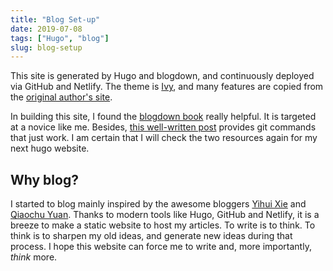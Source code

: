 ```yaml
---
title: "Blog Set-up"
date: 2019-07-08
tags: ["Hugo", "blog"]
slug: blog-setup
---
```


This site is generated by Hugo and blogdown, and continuously deployed via GitHub and Netlify. 
The theme is [Ivy](https://github.com/yihui/hugo-ivy), and many features are copied from the [original author's site](https://yihui.name/).

In building this site, I found the [blogdown book](https://bookdown.org/yihui/blogdown/) really helpful. It is targeted at a novice like me. Besides, [this well-written post](https://www.alessandravalcarcel.com/blog/2018-03-15-r-rmarkdown-blogdown-basics/#push-changes-to-git) provides git commands that just work. I am certain that I will check the two resources again for my next hugo website. 


## Why blog?

I started to blog mainly inspired by the awesome bloggers [Yihui Xie](https://yihui.name/) and [Qiaochu Yuan](https://qchu.wordpress.com/). Thanks to modern tools like Hugo, GitHub and Netlify, it is a breeze to make a static website to host my articles. To write is to think. To think is to sharpen my old ideas, and generate new ideas during that process. I hope this website can force me to write and, more importantly, *think* more.